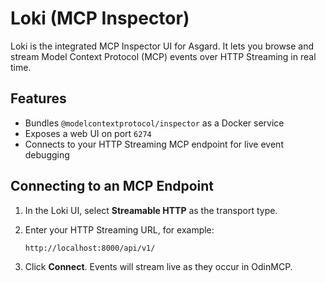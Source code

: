 # Loki (MCP Inspector)

Loki is the integrated MCP Inspector UI for Asgard. It lets you browse and stream Model Context Protocol (MCP) events over HTTP Streaming in real time.

## Features

- Bundles `@modelcontextprotocol/inspector` as a Docker service  
- Exposes a web UI on port `6274`  
- Connects to your HTTP Streaming MCP endpoint for live event debugging  

## Connecting to an MCP Endpoint

1. In the Loki UI, select **Streamable HTTP** as the transport type.  
2. Enter your HTTP Streaming URL, for example:

   ```
   http://localhost:8000/api/v1/
   ```

3. Click **Connect**. Events will stream live as they occur in OdinMCP.
